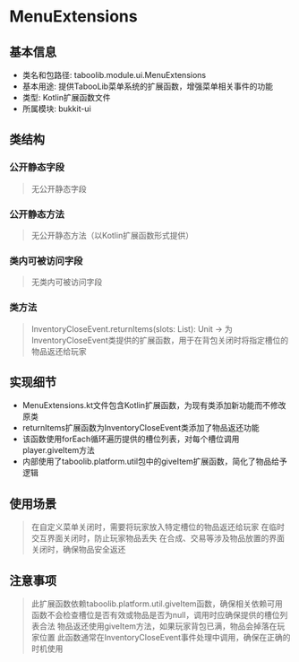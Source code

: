 # MenuExtensions

## 基本信息
- 类名和包路径: taboolib.module.ui.MenuExtensions
- 基本用途: 提供TabooLib菜单系统的扩展函数，增强菜单相关事件的功能
- 类型: Kotlin扩展函数文件
- 所属模块: bukkit-ui

## 类结构

### 公开静态字段
> 无公开静态字段

### 公开静态方法
> 无公开静态方法（以Kotlin扩展函数形式提供）

### 类内可被访问字段
> 无类内可被访问字段

### 类方法
> InventoryCloseEvent.returnItems(slots: List<Int>): Unit -> 为InventoryCloseEvent类提供的扩展函数，用于在背包关闭时将指定槽位的物品返还给玩家

## 实现细节
- MenuExtensions.kt文件包含Kotlin扩展函数，为现有类添加新功能而不修改原类
- returnItems扩展函数为InventoryCloseEvent类添加了物品返还功能
- 该函数使用forEach循环遍历提供的槽位列表，对每个槽位调用player.giveItem方法
- 内部使用了taboolib.platform.util包中的giveItem扩展函数，简化了物品给予逻辑

## 使用场景
> 在自定义菜单关闭时，需要将玩家放入特定槽位的物品返还给玩家
> 在临时交互界面关闭时，防止玩家物品丢失
> 在合成、交易等涉及物品放置的界面关闭时，确保物品安全返还

## 注意事项
> 此扩展函数依赖taboolib.platform.util.giveItem函数，确保相关依赖可用
> 函数不会检查槽位是否有效或物品是否为null，调用时应确保提供的槽位列表合法
> 物品返还使用giveItem方法，如果玩家背包已满，物品会掉落在玩家位置
> 此函数通常在InventoryCloseEvent事件处理中调用，确保在正确的时机使用

